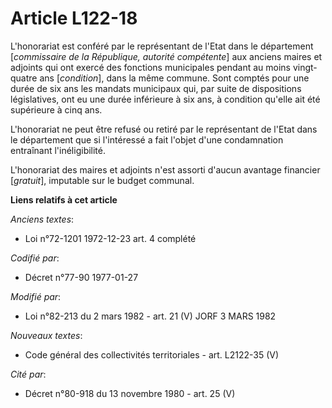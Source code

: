 # Article L122-18

L'honorariat est conféré par le représentant de l'Etat dans le département [*commissaire de la République, autorité
compétente*] aux anciens maires et adjoints qui ont exercé des fonctions municipales pendant au moins vingt-quatre ans
[*condition*], dans la même commune. Sont comptés pour une durée de six ans les mandats municipaux qui, par suite de
dispositions législatives, ont eu une durée inférieure à six ans, à condition qu'elle ait été supérieure à cinq ans.

L'honorariat ne peut être refusé ou retiré par le représentant de l'Etat dans le département que si l'intéressé a fait
l'objet d'une condamnation entraînant l'inéligibilité.

L'honorariat des maires et adjoints n'est assorti d'aucun avantage financier [*gratuit*], imputable sur le budget communal.

**Liens relatifs à cet article**

_Anciens textes_:

  - Loi n°72-1201 1972-12-23 art. 4 complété

_Codifié par_:

  - Décret n°77-90 1977-01-27

_Modifié par_:

  - Loi n°82-213 du 2 mars 1982 - art. 21 (V) JORF 3 MARS 1982

_Nouveaux textes_:

  - Code général des collectivités territoriales - art. L2122-35 (V)

_Cité par_:

  - Décret n°80-918 du 13 novembre 1980 - art. 25 (V)
